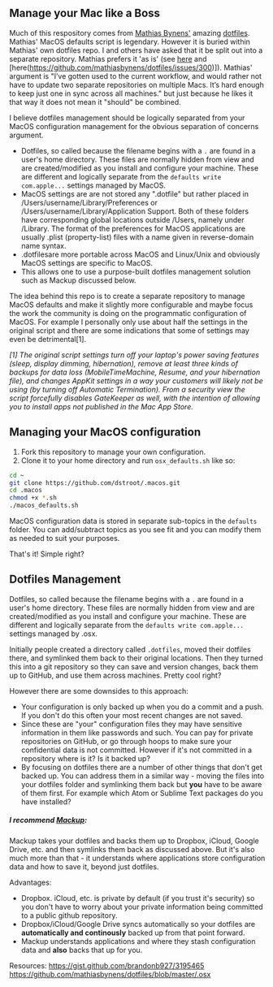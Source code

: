 ## Manage your Mac like a Boss

Much of this respository comes from [Mathias Bynens'](https://github.com/mathiasbynens/) amazing [dotfiles](https://github.com/mathiasbynens/dotfiles). Mathias' MacOS defaults script is legendary. However it is buried within Mathias' own dotfiles repo.  I and others have asked that it be split out into a separate repository.  Mathias prefers it 'as is' (see [here](https://github.com/mathiasbynens/dotfiles/issues/477) and [here(https://github.com/mathiasbynens/dotfiles/issues/300)]).  Mathias' argument is "I’ve gotten used to the current workflow, and would rather not have to update two separate repositories on multiple Macs. It’s hard enough to keep just one in sync across all machines." but just because he likes it that way it does not mean it "should" be combined.

I believe dotfiles management should be logically separated from your MacOS configuration management for the obvious separation of concerns argument.

* Dotfiles, so called because the filename begins with a `.` are found in a user's home directory. These files are normally hidden from view and are created/modified as you install and configure your machine.  These are different and logically separate from the `defaults write com.apple...` settings managed by MacOS.  
* MacOS settings are are not stored any ".dotfile" but rather placed in /Users/username/Library/Preferences or /Users/username/Library/Application Support.  Both of these folders have corresponding global locations outside /Users, namely under /Library. The format of the preferences for MacOS applications are usually .plist (property-list) files with a name given in reverse-domain name syntax.
* .dotfilesare more portable across MacOS and Linux/Unix and obviously MacOS settings are specific to MacOS.
* This allows one to use a purpose-built dotfiles management solution such as Mackup discussed below.

The idea behind this repo is to create a separate repository to manage MacOS defaults and make it slightly more configurable and maybe focus the work the community is doing on the programmatic configuration of MacOS.  For example I personally only use about half the settings in the original script and there are some indications that some of settings may even be detrimental[1].

_[1] The original script settings turn off your laptop's power saving features (sleep, display dimming, hibernation), remove at least three kinds of backups for data loss (MobileTimeMachine, Resume, and your hibernation file), and changes AppKit settings in a way your customers will likely not be using (by turning off Automatic Termination). From a security view the script forcefully disables GateKeeper as well, with the intention of allowing you to install apps not published in the Mac App Store._

## Managing your MacOS configuration

1. Fork this repository to manage your own configuration.
2. Clone it to your home directory and run `osx_defaults.sh` like so:

```sh
cd ~
git clone https://github.com/dstroot/.macos.git
cd .macos
chmod +x *.sh
./macos_defaults.sh
```

MacOS configuration data is stored in separate sub-topics in the `defaults` folder.  You can add/subtract topics as you see fit and you can modify them as needed to suit your purposes.

That's it! Simple right?

## Dotfiles Management

Dotfiles, so called because the filename begins with a `.` are found in a user's home directory. These files are normally hidden from view and are created/modified as you install and configure your machine.  These are different and logically separate from the `defaults write com.apple...` settings managed by .osx.  

Initially people created a directory called `.dotfiles`, moved their dotfiles there, and symlinked them back to their original locations. Then they turned this into a git repository so they can save and version changes, back them up to GitHub, and use them across machines. Pretty cool right?

However there are some downsides to this approach:

* Your configuration is only backed up when you do a commit and a push.  If you don't do this often your most recent changes are not saved.
* Since these are "your" configuration files they may have sensitive information in them like passwords and such.  You can pay for private repositories on GitHub, or go through hoops to make sure your confidential data is not committed.  However if it's not committed in a repository where is it?  Is it backed up?
* By focusing on dotfiles there are a number of other things that don't get backed up. You can address them in a similar way - moving the files into your dotfiles folder and symlinking them back but **you** have to be aware of them first.  For example which Atom or Sublime Text packages do you have installed?

##### I recommend [Mackup](https://github.com/lra/mackup):

Mackup takes your dotfiles and backs them up to Dropbox, iCloud, Google Drive, etc. and then symlinks them back as discussed above. But it's also much more than that - it understands where applications store configuration data and how to save it, beyond just dotfiles.

Advantages:
* Dropbox. iCloud, etc. is private by default (if you trust it's security) so you don't have to worry about your private information being committed to a public github repository.
* Dropbox/iCloud/Google Drive syncs automatically so your dotfiles are **automatically and continously** backed up from that point forward.
* Mackup understands applications and where they stash configuration data and **also** backs that up for you.  

Resources:
https://gist.github.com/brandonb927/3195465
https://github.com/mathiasbynens/dotfiles/blob/master/.osx
